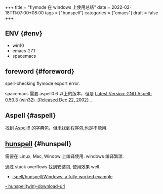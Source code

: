 +++
title = "flymode 在 windows 上使用总结"
date = 2022-02-18T11:07:00+08:00
tags = ["hunspell"]
categories = ["emacs"]
draft = false
+++

## ENV {#env}

-   win10
-   emacs-27.1
-   spacemacs


## foreword {#foreword}

spell-checking flymode export error.

spacemacs 需要 aspell0.6 以上的版本，但是 [Latest Version: GNU Aspell-0.50.3 (win32)（Released Dec 22, 2002）](http://aspell.net/win32/).


## Aspell {#aspell}

找到 [Aspell6](https://wiki.lyx.org/uploads/Windows/Aspell6/) 的字典包，但未找到程序包,也是不能用.


## [hunspell](https://github.com/hunspell/hunspell) {#hunspell}

需要在 Linux, Mac, Window 上编译使用. windows 编译繁琐.

通过 stack overflows 找到安装包, 使用效果 well.

-   [ispell/hunspell/Windows: a fully-worked example](https://lists.gnu.org/archive/html/help-gnu-emacs/2014-04/msg00030.html)

[- hunspell(win)-download-url](https://jaist.dl.sourceforge.net/project/ezwinports/hunspell-1.3.2-3-w32-bin.zip)